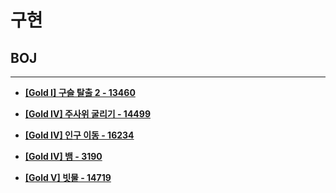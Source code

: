 # 구현

## BOJ

<hr>

- __[[Gold I] 구슬 탈출 2 - 13460](./13460. 구슬 탈출 2/)__

- __[[Gold IV] 주사위 굴리기 - 14499](./14499. 주사위 굴리기/)__

- __[[Gold IV] 인구 이동 - 16234](./16234. 인구 이동/)__

- __[[Gold IV] 뱀 - 3190](./3190. 뱀/)__

- __[[Gold V] 빗물 - 14719](./14719. 빗물)__
